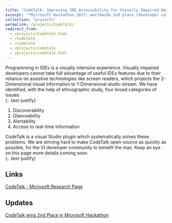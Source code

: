 ```yaml
---
title: "CodeTalk: Improving IDE Accessibility for Visually Impaired Developers"
excerpt: "*Microsoft Hackathon 2017: worldwide 2nd place (developer category)*"
collection: "projects"
permalink: /projects/CodeTalk/
redirect_from:
  - /projects/CodeTalk.html
  - /CodeTalk
  - /codetalk
  - /projects/codetalk
  - /projects/codetalk.html
---
```


Programming in IDEs is a visually intensive experience. Visually impaired developers cannot take full advantage of useful IDEs features due to their reliance on assistive technologies like screen readers, which projects the 2-Dimensional visual information to 1-Dimensional studio stream. We have identified, with the help of ethnographic study, four broad categories of issues:  
{: .text-justify}
1. Discoverability
2. Glanceability
3. Alertability
4. Access to real-time Information  

CodeTalk is a visual Studio plugin which systematically solves these problems. We are striving hard to make CodeTalk open-source as quickly as possible, for the VI developer community to benefit the max. Keep an eye on this page more details coming soon.  
{: .text-justify} 

Links
---
[CodeTalk - Microsoft Research Page](https://www.microsoft.com/en-us/research/project/codetalk/)

Updates
---
[CodeTalk wins 2nd Place in Microsoft Hackathon](https://priyan.info/posts/CodeTalkWins)